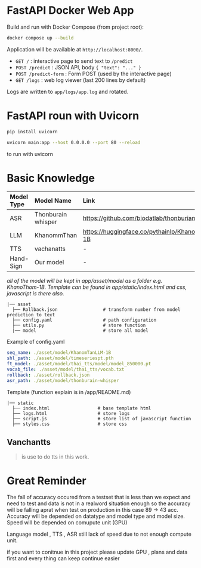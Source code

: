 # FastAPI Docker Web App

Build and run with Docker Compose (from project root):

```bash
docker compose up --build
```


Application will be available at `http://localhost:8000/`.

- `GET /` : interactive page to send text to `/predict`
- `POST /predict` : JSON API, body `{ "text": "..." }`
- `POST /predict-form` : Form POST (used by the interactive page)
- `GET /logs` : web log viewer (last 200 lines by default) 

Logs are written to `app/logs/app.log` and rotated.



# FastAPI roun with Uvicorn

```bash
pip install uvicorn
```

```bash
uvicorn main:app --host 0.0.0.0 --port 80 --reload
```
to run with uvicorn

# Basic Knowledge

| Model Type | Model Name | Link |
| :------ | :---------- | :------ |
| ASR | Thonburain whisper | https://github.com/biodatlab/thonburian-whisper | 
| LLM | KhanommThan | https://huggingface.co/pythainlp/KhanomTanLLM-1B |
| TTS | vachanatts | - |
| Hand-Sign | Our model | - |

*all of the model will be kept in app/asset/model as a folder e.g. KhanoThom-1B. Template can be found in app/static/index.html and css, javascript is there also.* 




```
|── asset
  ├── Rollback.json                 # transform number from model prediction to text
  ├── config.yaml                   # path configuration
  ├── utils.py                      # store function
  |── model                         # store all model
```

Example of config.yaml
```yaml
seq_name: ./asset/model/KhanomTanLLM-1B
shl_path: ./asset/model/timeseriespt.pth
ft_model: ./asset/model/thai_tts/model/model_850000.pt
vocab_file: ./asset/model/thai_tts/vocab.txt
rollback: ./asset/rollback.json
asr_path: ./asset/model/thonburain-whisper
```


Template (function explain is in /app/README.md)
```
|── static
  ├── index.html                  # base template html
  ├── logs.html                   # store logs
  ├── script.js                   # store list of javascript function
  ├── styles.css                  # store css
```

## Vanchantts
> is use to do tts in this work.

# Great Reminder
  The fall of accuracy occured from a testset that is less than we expect and need to test and data is not in a realword situation enough so the accuracy will be falling aprat when test on production in this case 89 -> 43 acc.
  Accuracy will be depended on datatype and model type and model size. Speed will be depended on comupute unit (GPU)

  Language model , TTS , ASR still lack of speed due to not enough compute unit. 


  if you want to conitnue in this project please update GPU , plans and data first and every thing can keep continue easier

  
